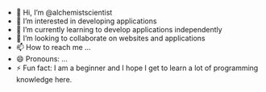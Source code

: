 - 👋 Hi, I’m @alchemistscientist
- 👀 I’m interested in developing applications
- 🌱 I’m currently learning to develop applications independently
- 💞️ I’m looking to collaborate on websites and applications
- 📫 How to reach me ...
- 😄 Pronouns: ...
- ⚡ Fun fact: I am a beginner and I hope I get to learn a lot of programming knowledge here. 

<!---
alchemistscientist/alchemistscientist is a ✨ special ✨ repository because its `README.md` (this file) appears on your GitHub profile.
You can click the Preview link to take a look at your changes.
--->

